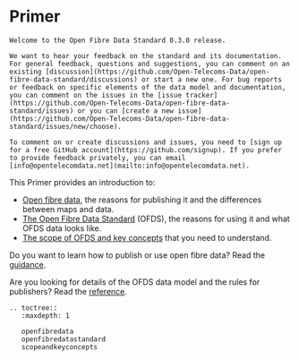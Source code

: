 # Primer

```{admonition} 0.3.0 release
Welcome to the Open Fibre Data Standard 0.3.0 release.

We want to hear your feedback on the standard and its documentation. For general feedback, questions and suggestions, you can comment on an existing [discussion](https://github.com/Open-Telecoms-Data/open-fibre-data-standard/discussions) or start a new one. For bug reports or feedback on specific elements of the data model and documentation, you can comment on the issues in the [issue tracker](https://github.com/Open-Telecoms-Data/open-fibre-data-standard/issues) or you can [create a new issue](https://github.com/Open-Telecoms-Data/open-fibre-data-standard/issues/new/choose).

To comment on or create discussions and issues, you need to [sign up for a free GitHub account](https://github.com/signup). If you prefer to provide feedback privately, you can email [info@opentelecomdata.net](mailto:info@opentelecomdata.net).
```

This Primer provides an introduction to:

- [Open fibre data](openfibredata), the reasons for publishing it and the differences between maps and data.
- [The Open Fibre Data Standard](openfibredatastandard) (OFDS), the reasons for using it and what OFDS data looks like.
- [The scope of OFDS and key concepts](scopeandkeyconcepts) that you need to understand.

Do you want to learn how to publish or use open fibre data? Read the [guidance](../guidance/index).

Are you looking for details of the OFDS data model and the rules for publishers? Read the [reference](../reference/index).

```{eval-rst}
.. toctree::
   :maxdepth: 1

   openfibredata
   openfibredatastandard
   scopeandkeyconcepts

```
